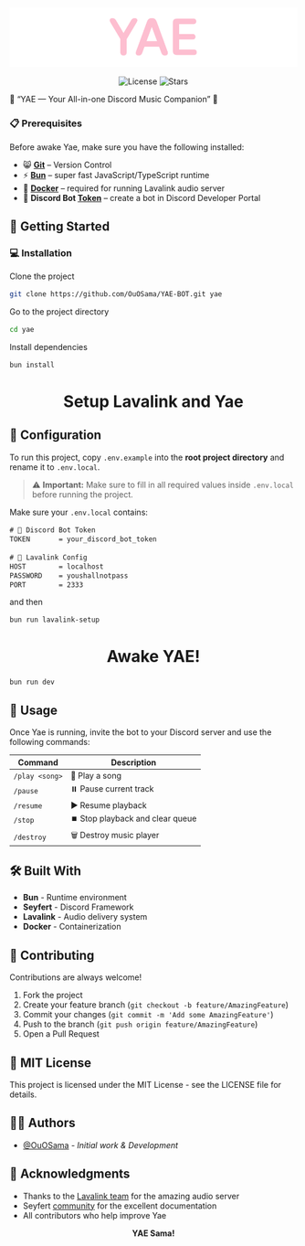 ![Logo](assets/YAE.png)

<div align="center">
  <img src="https://img.shields.io/github/license/OuOSama/YAE-BOT" alt="License">
  <img src="https://img.shields.io/github/stars/OuOSama/YAE-BOT" alt="Stars">
</div>


🦊 “YAE — Your All-in-one Discord Music Companion” 🌸

### 📋 Prerequisites
Before awake Yae, make sure you have the following installed:
- 😸 **[Git](https://git-scm.com/)** – Version Control
- ⚡ **[Bun](https://bun.sh/)** – super fast JavaScript/TypeScript runtime
- 🐳 **[Docker](https://www.docker.com/)** – required for running Lavalink audio server
- 🔑 **Discord Bot [Token](https://discord.com/developers/docs/intro)** – create a bot in Discord Developer Portal

## 🚀 Getting Started

### 💻 Installation

Clone the project

```bash
git clone https://github.com/OuOSama/YAE-BOT.git yae
```

Go to the project directory

```bash
cd yae
```

Install dependencies

```bash
bun install
```

<div align="center">
    <h1>Setup Lavalink and Yae</h1>
</div>

## 📝 Configuration
To run this project, copy `.env.example` into the **root project directory** and rename it to `.env.local`.

> ⚠️ **Important:** Make sure to fill in all required values inside `.env.local` before running the project.

Make sure your `.env.local` contains:

```env
# 🔑 Discord Bot Token
TOKEN       = your_discord_bot_token

# 🎵 Lavalink Config
HOST        = localhost
PASSWORD    = youshallnotpass
PORT        = 2333
```

and then
```bash
bun run lavalink-setup
```

<div align="center">
    <h1>Awake YAE!</h1>
</div>

```bash
bun run dev
```

## 🎯 Usage

Once Yae is running, invite the bot to your Discord server and use the following commands:

| Command           | Description                         |
|-------------------|------------------------------------|
| `/play <song>`    | 🎵 Play a song                     |
| `/pause`          | ⏸️ Pause current track             |
| `/resume`         | ▶️ Resume playback                 |
| `/stop`           | ⏹️ Stop playback and clear queue   |
| `/destroy`        | 🗑️ Destroy music player            |

## 🛠️ Built With

- **Bun** - Runtime environment
- **Seyfert** - Discord Framework
- **Lavalink** - Audio delivery system
- **Docker** - Containerization

## 🤝 Contributing

Contributions are always welcome! 

1. Fork the project
2. Create your feature branch (`git checkout -b feature/AmazingFeature`)
3. Commit your changes (`git commit -m 'Add some AmazingFeature'`)
4. Push to the branch (`git push origin feature/AmazingFeature`)
5. Open a Pull Request

## 📄 MIT License

This project is licensed under the MIT License - see the LICENSE file for details.

## 👨‍💻 Authors

- [@OuOSama](https://www.github.com/OuOSama) - *Initial work & Development*

## 🙏 Acknowledgments

- Thanks to the [Lavalink team](https://github.com/lavalink-devs) for the amazing audio server
- Seyfert [community](https://discord.com/invite/hEeJNaSqnS) for the excellent documentation
- All contributors who help improve Yae

<div align="center">
  <b>YAE Sama!</b>
</div>
